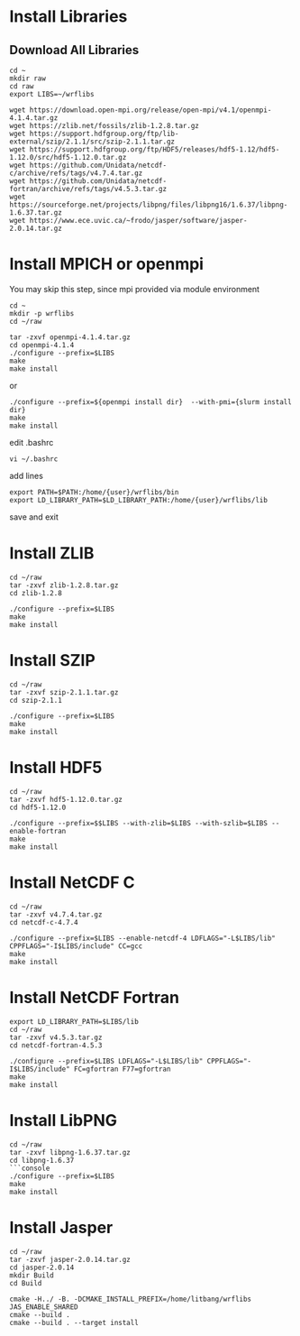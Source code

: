 # Install Libraries
## Download All Libraries
```console
cd ~
mkdir raw
cd raw
export LIBS=~/wrflibs
```
```console
wget https://download.open-mpi.org/release/open-mpi/v4.1/openmpi-4.1.4.tar.gz
wget https://zlib.net/fossils/zlib-1.2.8.tar.gz
wget https://support.hdfgroup.org/ftp/lib-external/szip/2.1.1/src/szip-2.1.1.tar.gz
wget https://support.hdfgroup.org/ftp/HDF5/releases/hdf5-1.12/hdf5-1.12.0/src/hdf5-1.12.0.tar.gz
wget https://github.com/Unidata/netcdf-c/archive/refs/tags/v4.7.4.tar.gz
wget https://github.com/Unidata/netcdf-fortran/archive/refs/tags/v4.5.3.tar.gz
wget https://sourceforge.net/projects/libpng/files/libpng16/1.6.37/libpng-1.6.37.tar.gz
wget https://www.ece.uvic.ca/~frodo/jasper/software/jasper-2.0.14.tar.gz
```
# Install MPICH or openmpi
You may skip this step, since mpi provided via module environment
```console
cd ~
mkdir -p wrflibs
cd ~/raw
```
```console
tar -zxvf openmpi-4.1.4.tar.gz
cd openmpi-4.1.4
./configure --prefix=$LIBS
make
make install
``` 
or 
```console
./configure --prefix=${openmpi install dir}  --with-pmi={slurm install dir}
make
make install
```
edit .bashrc
```console
vi ~/.bashrc
```
add lines
```console
export PATH=$PATH:/home/{user}/wrflibs/bin
export LD_LIBRARY_PATH=$LD_LIBRARY_PATH:/home/{user}/wrflibs/lib
```
save and exit
# Install ZLIB
```console
cd ~/raw
tar -zxvf zlib-1.2.8.tar.gz
cd zlib-1.2.8
```
```console
./configure --prefix=$LIBS
make
make install
```
# Install SZIP
```console
cd ~/raw
tar -zxvf szip-2.1.1.tar.gz
cd szip-2.1.1
```
```console
./configure --prefix=$LIBS
make
make install
```
# Install HDF5
```console
cd ~/raw
tar -zxvf hdf5-1.12.0.tar.gz
cd hdf5-1.12.0
```
```console
./configure --prefix=$$LIBS --with-zlib=$LIBS --with-szlib=$LIBS --enable-fortran
make
make install
```
# Install NetCDF C
```console
cd ~/raw
tar -zxvf v4.7.4.tar.gz
cd netcdf-c-4.7.4
```
```console
./configure --prefix=$LIBS --enable-netcdf-4 LDFLAGS="-L$LIBS/lib" CPPFLAGS="-I$LIBS/include" CC=gcc
make
make install
```
# Install NetCDF Fortran
```console
export LD_LIBRARY_PATH=$LIBS/lib
cd ~/raw
tar -zxvf v4.5.3.tar.gz
cd netcdf-fortran-4.5.3
```
```console
./configure --prefix=$LIBS LDFLAGS="-L$LIBS/lib" CPPFLAGS="-I$LIBS/include" FC=gfortran F77=gfortran
make
make install
```
# Install LibPNG
```console
cd ~/raw
tar -zxvf libpng-1.6.37.tar.gz
cd libpng-1.6.37
```console
./configure --prefix=$LIBS
make
make install
```
# Install Jasper
```console
cd ~/raw
tar -zxvf jasper-2.0.14.tar.gz
cd jasper-2.0.14
mkdir Build
cd Build
```
```console
cmake -H../ -B. -DCMAKE_INSTALL_PREFIX=/home/litbang/wrflibs JAS_ENABLE_SHARED
cmake --build .
cmake --build . --target install
```
